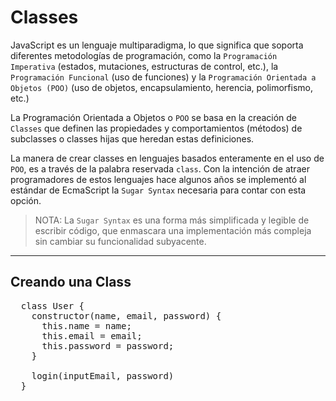 # Classes  

JavaScript es un lenguaje multiparadigma, lo que significa que soporta diferentes metodologías de programación, como la `Programación Imperativa` (estados, mutaciones, estructuras de control, etc.), la `Programación Funcional` (uso de funciones) y la `Programación Orientada a Objetos (POO)` (uso de objetos, encapsulamiento, herencia, polimorfismo, etc.)  

La Programación Orientada a Objetos o `POO` se basa en la creación de `Classes` que definen las propiedades y comportamientos (métodos) de subclasses o classes hijas que heredan estas definiciones.  

La manera de crear classes en lenguajes basados enteramente en el uso de `POO`, es a través de la palabra reservada `class`. Con la intención de atraer programadores de estos lenguajes hace algunos años se implementó al estándar de EcmaScript la `Sugar Syntax` necesaria para contar con esta opción. 

>NOTA: La `Sugar Syntax` es una forma más simplificada y legible de escribir código, que enmascara una implementación más compleja sin cambiar su funcionalidad subyacente.

---

## Creando una Class

<pre>
  class User {
    constructor(name, email, password) {
      this.name = name;
      this.email = email;
      this.password = password;
    }

    login(inputEmail, password)
  }
</pre>
